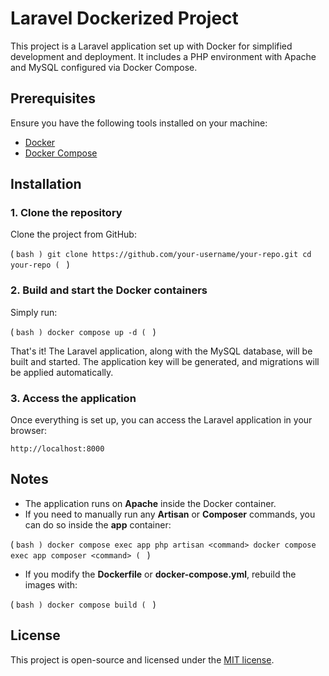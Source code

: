 # Laravel Dockerized Project

This project is a Laravel application set up with Docker for simplified development and deployment. It includes a PHP environment with Apache and MySQL configured via Docker Compose.

## Prerequisites

Ensure you have the following tools installed on your machine:

- [Docker](https://www.docker.com/)
- [Docker Compose](https://docs.docker.com/compose/)

## Installation

### 1. Clone the repository

Clone the project from GitHub:

( ```bash )
git clone https://github.com/your-username/your-repo.git
cd your-repo
( ``` )

### 2. Build and start the Docker containers

Simply run:

( ```bash )
docker compose up -d
( ``` )

That's it! The Laravel application, along with the MySQL database, will be built and started. The application key will be generated, and migrations will be applied automatically.

### 3. Access the application

Once everything is set up, you can access the Laravel application in your browser:

```link
http://localhost:8000
```

## Notes

- The application runs on **Apache** inside the Docker container.
- If you need to manually run any **Artisan** or **Composer** commands, you can do so inside the **app** container:

( ```bash )
docker compose exec app php artisan <command>
docker compose exec app composer <command>
( ``` )

- If you modify the **Dockerfile** or **docker-compose.yml**, rebuild the images with:

( ```bash )
docker compose build
( ``` )

## License

This project is open-source and licensed under the [MIT license](https://opensource.org/licenses/MIT).
